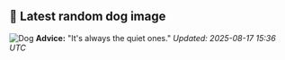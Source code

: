 ## 🐶 Latest random dog image
![Dog](https://images.dog.ceo/breeds/cavapoo/doggo4.jpg)
**Advice:** "It's always the quiet ones."
*Updated: 2025-08-17 15:36 UTC*

